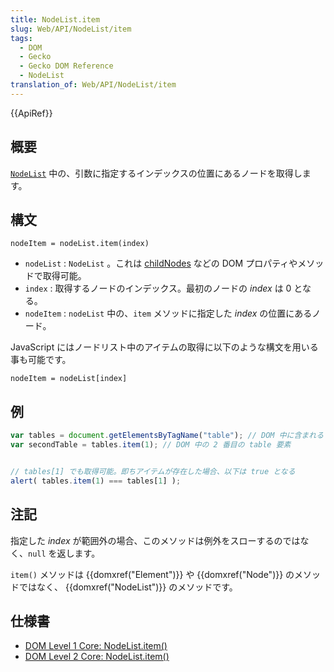 ```yaml
---
title: NodeList.item
slug: Web/API/NodeList/item
tags:
  - DOM
  - Gecko
  - Gecko DOM Reference
  - NodeList
translation_of: Web/API/NodeList/item
---
```

{{ApiRef}}

## 概要

[`NodeList`](/ja/docs/DOM/NodeList) 中の、引数に指定するインデックスの位置にあるノードを取得します。

## 構文

    nodeItem = nodeList.item(index)

- `nodeList` : `NodeList` 。これは [childNodes](/ja/docs/DOM/Node.childNodes "DOM/Node.childNodes") などの DOM プロパティやメソッドで取得可能。
- `index` : 取得するノードのインデックス。最初のノードの _index_ は 0 となる。
- `nodeItem` : `nodeList` 中の、`item` メソッドに指定した _index_ の位置にあるノード。

JavaScript にはノードリスト中のアイテムの取得に以下のような構文を用いる事も可能です。

    nodeItem = nodeList[index]

## 例

```js
var tables = document.getElementsByTagName("table"); // DOM 中に含まれるすべての table 要素のノードリストを取得
var secondTable = tables.item(1); // DOM 中の 2 番目の table 要素


// tables[1] でも取得可能。即ちアイテムが存在した場合、以下は true となる
alert( tables.item(1) === tables[1] );
```

## 注記

指定した _index_ が範囲外の場合、このメソッドは例外をスローするのではなく、`null` を返します。

`item()` メソッドは {{domxref("Element")}} や {{domxref("Node")}} のメソッドではなく、 {{domxref("NodeList")}} のメソッドです。

## 仕様書

- [DOM Level 1 Core: NodeList.item()](http://www.w3.org/TR/REC-DOM-Level-1/level-one-core.html#method-item)
- [DOM Level 2 Core: NodeList.item()](http://www.w3.org/TR/DOM-Level-2-Core/core.html#ID-844377136)

